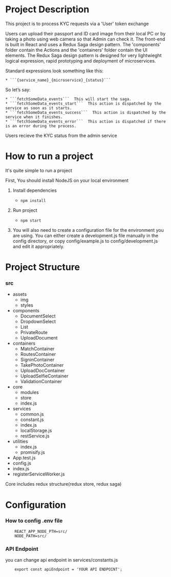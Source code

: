 # Project Description

This project is to process KYC requests via a 'User' token exchange

Users can upload their passport and ID card image from their local PC or by taking a photo using web camera so that Admin can check it. The front-end is built in React and uses a Redux Saga design pattern. The 'components' folder contain the Actions and the 'containers' folder contain the UI elements. The Redux Saga design pattern is designed for very lightwieght logical expression, rapid prototyping and deployment of microservices.

Standard expressions look something like this:

    * ```{service_name}_{microservice}_{status}```  

So let’s say:

    * ```fetchSomeData_events```  This will start the saga.
    * ```fetchSomeData_events_start```  This action is dispatched by the service as soon as it starts.
    * ```fetchSomeData_events_success```  This action is dispatched by the service when it finishes.
    * ```fetchSomeData_events_error```  This action is dispatched if there is an error during the process.

Users recieve the KYC status from the admin service

# How to run a project
It's quite simple to run a project

First, You should install NodeJS on your local environment

1. Install dependencies

    * ```npm install```

2. Run project

    * ```npm start```

3. You will also need to create a configuration file for the environment you are using. You can either create a development.js file manually in the config directory, or copy config/example.js to config/development.js and edit it appropriately.    

# Project Structure

### src
*   assets
    * img
    * styles
*   components
    * DocumentSelect
    * DropdownSelect
    * List
    * PrivateRoute
    * UploadDocument
*   containers
    * MatchContainer
    * RoutesContainer
    * SigninContainer
    * TakePhotoContainer
    * UploadDocContainer
    * UploadSelfieContainer
    * ValidationContainer
*   core
    * modules
    * store
    * index.js
*   services
    * common.js
    * constant.js
    * index.js
    * localStorage.js
    * restService.js
*   utilities
    * index.js
    * promisify.js
*   App.test.js
*   config.js
*   index.js
*   registerServiceWorker.js

Core includes redux structure(redux store, redux saga)

# Configuration
### How to config .env file

```
    REACT_APP_NODE_PTH=src/
    NODE_PATH=src/
```
### API Endpoint
you can change api endpoint in services/constants.js
```
    export const apiEndpoint = 'YOUR API ENDPOINT';
```
